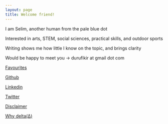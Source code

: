 ```yaml
---
layout: page
title: Welcome friend! 
---
```


I am Selim, another human from the pale blue dot 

Interested in arts, STEM, social sciences, practical skills, and outdoor sports

Writing shows me how little I know on the topic, and brings clarity

Would be happy to meet you -> durufikir at gmail dot com  

[Favourites](/lists)

[Github](https://github.com/selimslab)

[Linkedin](https://www.linkedin.com/in/time/)

[Twitter](https://twitter.com/selimsnotes)

[Disclaimer](/disclaimer)

[Why delta(Δ)](/why-is-the-name-delta)


